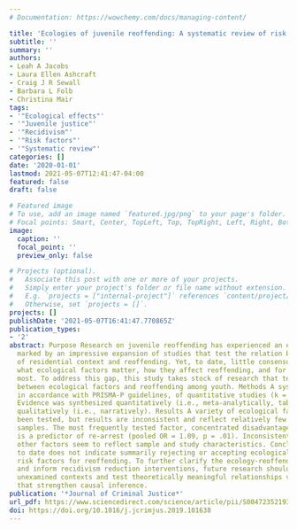 ```yaml
---
# Documentation: https://wowchemy.com/docs/managing-content/

title: 'Ecologies of juvenile reoffending: A systematic review of risk factors'
subtitle: ''
summary: ''
authors:
- Leah A Jacobs
- Laura Ellen Ashcraft
- Craig J R Sewall
- Barbara L Folb
- Christina Mair
tags:
- '"Ecological effects"'
- '"Juvenile justice"'
- '"Recidivism"'
- '"Risk factors"'
- '"Systematic review"'
categories: []
date: '2020-01-01'
lastmod: 2021-05-07T12:41:47-04:00
featured: false
draft: false

# Featured image
# To use, add an image named `featured.jpg/png` to your page's folder.
# Focal points: Smart, Center, TopLeft, Top, TopRight, Left, Right, BottomLeft, Bottom, BottomRight.
image:
  caption: ''
  focal_point: ''
  preview_only: false

# Projects (optional).
#   Associate this post with one or more of your projects.
#   Simply enter your project's folder or file name without extension.
#   E.g. `projects = ["internal-project"]` references `content/project/deep-learning/index.md`.
#   Otherwise, set `projects = []`.
projects: []
publishDate: '2021-05-07T16:41:47.770865Z'
publication_types:
- '2'
abstract: Purpose Research on juvenile reoffending has experienced an ecological turn,
  marked by an impressive expansion of studies that test the relation between elements
  of residential context and reoffending. Yet, to date, little consensus exists regarding
  what ecological factors matter, how they affect reoffending, and for whom they matter
  most. To address this gap, this study takes stock of research that tests the relationship
  between ecological factors and reoffending among youth. Methods A systematic review,
  in accordance with PRISMA-P guidelines, of quantitative studies (k = 27) was conducted.
  Evidence was synthesized quantitatively (i.e., meta-analytically, tabularly) and
  qualitatively (i.e., narratively). Results A variety of ecological factors have
  been tested, but results are inconsistent and reflect relatively few contexts and
  samples. The most frequently tested factor, concentrated disadvantage (k = 15),
  is a predictor of re-arrest (pooled OR = 1.09, p = .01). Inconsistent findings regarding
  other factors seem to reflect sample and study characteristics. Conclusions Research
  to date does not indicate summarily rejecting or accepting ecological factors as
  risk factors for reoffending. To further clarify the ecology-reoffending relationship
  and inform recidivism reduction interventions, future research should sample from
  unexamined contexts and test theoretically meaningful relationships via approaches
  that strengthen causal inference.
publication: '*Journal of Criminal Justice*'
url_pdf: https://www.sciencedirect.com/science/article/pii/S0047235219304131
doi: https://doi.org/10.1016/j.jcrimjus.2019.101638
---
```

